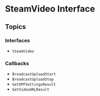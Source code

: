 # SteamVideo Interface

## Topics

### Interfaces
- ``SteamVideo``

### Callbacks
- ``BroadcastUploadStart``
- ``BroadcastUploadStop``
- ``GetOPFSettingsResult``
- ``GetVideoURLResult``

